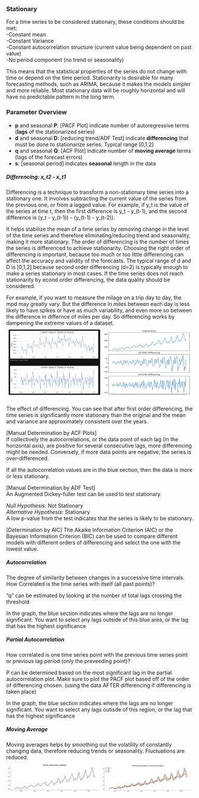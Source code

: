 ### Stationary
For a time series to be considered stationary, these conditions should be met: <br>
-Constant mean <br>
-Constant Variance <br>
-Constant autocorrelation structure (current value being dependent on past value) <br>
-No period component (no trend or seasonality)<br>

 This means that the statistical properties of the series do not change with time or depend on the time period. Stationarity is desirable for many forecasting methods, such as ARIMA, because it makes the models simpler and more reliable. Most stationary data will be roughly horizontal and will have no predictable pattern in the long term.

### Parameter Overview
- __p__ and seasonal __P__: [PACF Plot] indicate number of autoregressive terms (__lags__ of the stationarized series)
- __d__ and seasonal __D__: [reducing trend/ADF Test] indicate __differencing__ that must be done to stationarize series. Typical range [0,1,2]
- __q__ and seasonal __Q__: [ACF Plot] indicate number of __moving average__ terms (lags of the forecast errors)
- __s__: [seasonal period] indicates __seasonal__ length in the data


##### Differencing:  x_t2 - x_t1
Differencing is a technique to transform a non-stationary time series into a stationary one. It involves subtracting the current value of the series from the previous one, or from a lagged value. For example, if y_t is the value of the series at time t, then the first difference is y_t - y_(t-1), and the second difference is (y_t - y_(t-1)) - (y_(t-1) - y_(t-2)). 

It helps stabilize the mean of a time series by removing change in the level of the time series and therefore eliminating/reducing trend and seasonality, making it more stationary. The order of differencing is the number of times the series is differenced to achieve stationarity. Choosing the right order of differencing is important, because too much or too little differencing can affect the accuracy and validity of the forecasts. The typical range of d and D is [0,1,2] because second order differencing (d=2) is typically enough to make a series stationary in most cases. If the time series does not reach stationarity by econd order differencing, the data quality should be considered.

For example, if you want to measure the milage on a trip day to day, the mpd may greatly vary. But the difference in miles between each day is less likely to have spikes or have as much variability, and even more so between the difference in differnce of miles per day. So differencing works by dampening the extreme values of a dataset.
![Diffferencing Example Graphs](./graph_images/differencing_graph_example.PNG "Differencing Examples")

The effect of differencing. You can see that after first order differencing, the time series is significantly more stationary than the original and the mean and variance are approximately consistent over the years. 

[Manual Determination by ACF Plots] <br>
If collectively the autocorrelations, or the data point of each lag (in the horizontal axis), are positive for several consecutive lags, more differencing might be needed. Conversely, if more data points are negative, the series is over-differenced.

If all the autocorrelation values are in the blue section, then the data is more or less stationary.

[Manual Determination by ADF Test] <br>
An Augmented Dickey-fuller test can be used to test stationary. <br>

_Null Hypothesis:_ Not Stationary <br>
_Alternative Hypothesis:_ Stationary <br>
A low p-value from the test indicates that the series is likely to be stationary.

[Determination by AIC]
The Akaike Information Criterion (AIC) or the Bayesian Information Criterion (BIC) can be used to compare different models with different orders of differencing and select the one with the lowest value.

##### Autocorrelation
The degree of similarity between changes in a successive time intervals. <br>
How Correlated is the time series with itself (all past points)?

“q” can be estimated by looking at the number of total lags crossing the threshold

In the graph, the blue section indicates where the lags are no longer significant. You want to select any lags outside of this blue area, or the lag that has the highest significance

##### Partial Autocorrelation
How correlated is one time series point with the previous time series point or previous lag period (only the preveeding point)? 

P can be determined based on the most significant lag in the partial autocorrelation plot. Make sure to plot the PACF plot based off of the order of differencing chosen. (using the data AFTER differencing if differencing is taken place)

In the graph, the blue section indicates where the lags are no longer significant. You want to select any  lags outisde of this region, or the lag that has the highest significance

##### Moving Average
Moving averages helps by smoothing out the volatility of constantly changing data, therefore reducing trends or seasonality. Fluctuations are reduced. 
![Moving Average Example Graphs](./graph_images/moving_average.PNG "Moving Average Example")
